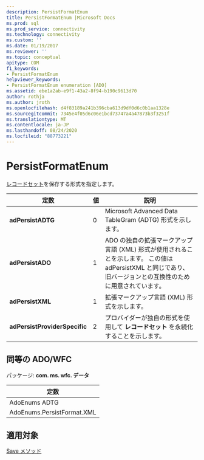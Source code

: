 ```yaml
---
description: PersistFormatEnum
title: PersistFormatEnum |Microsoft Docs
ms.prod: sql
ms.prod_service: connectivity
ms.technology: connectivity
ms.custom: ''
ms.date: 01/19/2017
ms.reviewer: ''
ms.topic: conceptual
apitype: COM
f1_keywords:
- PersistFormatEnum
helpviewer_keywords:
- PersistFormatEnum enumeration [ADO]
ms.assetid: ebe1a2ab-e9f1-43a2-8f94-b190c9613d70
author: rothja
ms.author: jroth
ms.openlocfilehash: d4f83189a241b396cba613d9df0d6c0b1aa1328e
ms.sourcegitcommit: 7345e4f05d6c06e1bcd73747a4a47873b3f3251f
ms.translationtype: MT
ms.contentlocale: ja-JP
ms.lasthandoff: 08/24/2020
ms.locfileid: "88773221"
---
```

# <a name="persistformatenum"></a>PersistFormatEnum
[レコードセット](./recordset-object-ado.md)を保存する形式を指定します。  
  
|定数|値|説明|  
|--------------|-----------|-----------------|  
|**adPersistADTG**|0|Microsoft Advanced Data TableGram (ADTG) 形式を示します。|  
|**adPersistADO**|1|ADO の独自の拡張マークアップ言語 (XML) 形式が使用されることを示します。 この値は adPersistXML と同じであり、旧バージョンとの互換性のために用意されています。|  
|**adPersistXML**|1|拡張マークアップ言語 (XML) 形式を示します。|  
|**adPersistProviderSpecific**|2|プロバイダーが独自の形式を使用して **レコードセット** を永続化することを示します。|  
  
## <a name="adowfc-equivalent"></a>同等の ADO/WFC  
 パッケージ: **com. ms. wfc. データ**  
  
|定数|  
|--------------|  
|AdoEnums ADTG|  
|AdoEnums.PersistFormat.XML|  
  
## <a name="applies-to"></a>適用対象  
 [Save メソッド](./save-method.md)